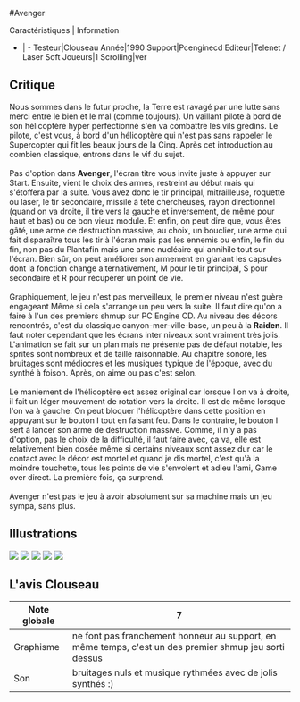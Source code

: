 #Avenger

Caractéristiques | Information
- | -
Testeur|Clouseau
Année|1990
Support|Pcenginecd
Editeur|Telenet / Laser Soft
Joueurs|1
Scrolling|ver

## Critique
Nous sommes dans le futur proche, la Terre est ravagé par une lutte sans merci entre le bien et le mal (comme toujours). Un vaillant pilote à bord de son hélicoptère hyper perfectionné s'en va combattre les vils gredins. Le pilote, c'est vous, à bord d'un hélicoptère qui n'est pas sans rappeler le Supercopter qui fit les beaux jours de la Cinq. Après cet introduction au combien classique, entrons dans le vif du sujet.<br/><br/>Pas d'option dans <b>Avenger</b>, l'écran titre vous invite juste à appuyer sur Start. Ensuite, vient le choix des armes, restreint au début mais qui s'étoffera par la suite. Vous avez donc le tir principal, mitrailleuse, roquette ou laser, le tir secondaire, missile à tête chercheuses, rayon directionnel (quand on va droite, il tire vers la gauche et inversement, de même pour haut et bas) ou ce bon vieux module. Et enfin, on peut dire que, vous êtes gâté, une arme de destruction massive, au choix, un bouclier, une arme qui fait disparaître tous les tir à l'écran mais pas les ennemis ou enfin, le fin du fin, non pas du Plantafin mais une arme nucléaire qui annihile tout sur l'écran. Bien sûr, on peut améliorer son armement en glanant les capsules dont la fonction change alternativement, M pour le tir principal, S pour secondaire et R pour récupérer un point de vie.<br/><br/>Graphiquement, le jeu n'est pas merveilleux, le premier niveau n'est guère engageant Même si cela s'arrange un peu vers la suite. Il faut dire qu'on a faire à l'un des premiers shmup sur PC Engine CD. Au niveau des décors rencontrés, c'est du classique canyon-mer-ville-base, un peu à la <b>Raiden</b>.  Il faut noter cependant que les écrans inter niveaux sont vraiment très jolis.<br/>L'animation se fait sur un plan mais ne présente pas de défaut notable, les sprites sont nombreux et de taille raisonnable. Au chapitre sonore, les bruitages sont médiocres et les musiques typique de l'époque, avec du synthé à foison. Après, on aime ou pas c'est selon.<br/><br/>Le maniement de l'hélicoptère est assez original car lorsque l on va à droite, il fait un léger mouvement de rotation vers la droite. Il est de même lorsque l'on va à gauche. On peut bloquer l'hélicoptère dans cette position en appuyant sur le bouton I tout en faisant feu. Dans le contraire, le bouton I sert à lancer son arme de destruction massive. Comme, il n'y a pas d'option, pas le choix de la difficulté, il faut faire avec, ça va, elle est relativement bien dosée même si certains niveaux sont assez dur car le contact avec le décor est mortel et quand je dis mortel, c'est qu'à la moindre touchette, tous les points de vie s'envolent et adieu l'ami, Game over direct. La première fois, ça surprend.<br/><br/>Avenger n'est pas le jeu à avoir absolument sur sa machine mais un jeu sympa, sans plus.

## Illustrations
![](http://www.shmup.com/images/thumbs/img_fiche_1_822.jpg)
![](http://www.shmup.com/images/thumbs/img_fiche_2_822.jpg)
![](http://www.shmup.com/images/thumbs/img_fiche_3_822.jpg)
![](http://www.shmup.com/images/thumbs/img_fiche_4_822.jpg)
![](http://www.shmup.com/images/thumbs/img_fiche_5_822.jpg)

## L'avis Clouseau
Note globale|7
-|-
Graphisme|ne font pas franchement honneur au support, en même temps, c'est un des premier shmup jeu sorti dessus
Son|bruitages nuls et musique rythmées avec de jolis synthés :)
